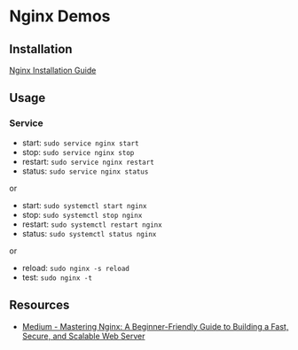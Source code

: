 # Nginx Demos

## Installation

[Nginx Installation Guide](https://nginx.org/en/docs/install.html)

## Usage

### Service
- start: `sudo service nginx start`
- stop: `sudo service nginx stop`
- restart: `sudo service nginx restart`
- status: `sudo service nginx status`

or

- start: `sudo systemctl start nginx`
- stop: `sudo systemctl stop nginx`
- restart: `sudo systemctl restart nginx`
- status: `sudo systemctl status nginx`

or

- reload: `sudo nginx -s reload`
- test: `sudo nginx -t`

## Resources

- [Medium - Mastering Nginx: A Beginner-Friendly Guide to Building a Fast, Secure, and Scalable Web Server](https://medium.com/@nomannayeem/mastering-nginx-a-beginner-friendly-guide-to-building-a-fast-secure-and-scalable-web-server-cb075b423298)